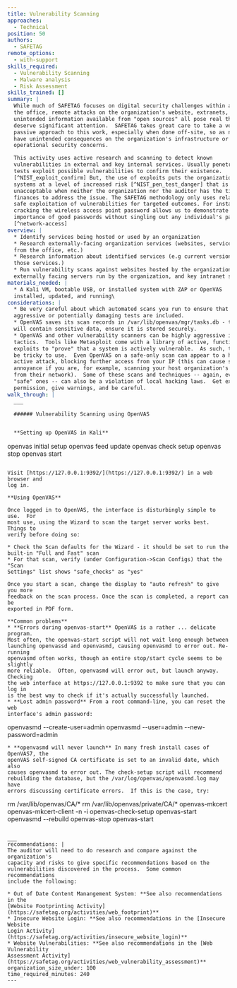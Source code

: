 ```yaml
---
title: Vulnerability Scanning
approaches:
  - Technical
position: 50
authors:
  - SAFETAG
remote_options:
  - with-support
skills_required:
  - Vulnerability Scanning
  - Malware analysis
  - Risk Assessment
skills_trained: []
summary: |
  While much of SAFETAG focuses on digital security challenges within and around
  the office, remote attacks on the organization's website, extranets, and
  unintended information available from "open sources" all pose real threats and
  deserve significant attention.  SAFETAG takes great care to take a very
  passive approach to this work, especially when done off-site, so as not to
  have unintended consequences on the organization's infrastructure or undermine
  operational security concerns.

  This activity uses active research and scanning to detect known
  vulnerabilities in external and key internal services. Usually penetration
  tests exploit possible vulnerabilities to confirm their existence.
  [^NIST_exploit_confirm] But, the use of exploits puts the organization's
  systems at a level of increased risk [^NIST_pen_test_danger] that is
  unacceptable when neither the organization nor the auditor has the time or
  finances to address the issue. The SAFETAG methodology only uses relatively
  safe exploitation of vulnerabilities for targeted outcomes. For instance,
  cracking the wireless access point password allows us to demonstrate the
  importance of good passwords without singling out any individual's passwords.
  [^network-access]
overview: |
  * Identify services being hosted or used by an organization
  * Research externally-facing organization services (websites, services hosted
  from the office, etc.)
  * Research information about identified services (e.g current versions of
  those services.)
  * Run vulnerability scans against websites hosted by the organization,
  externally facing servers run by the organization, and key intranet servers.
materials_needed: |
  * A Kali VM, bootable USB, or installed system with ZAP or OpenVAS
  installed, updated, and running\
considerations: |
  * Be very careful about which automated scans you run to ensure that no
  aggressive or potentially damaging tests are included.
  * OpenVAS saves its scan records in /var/lib/openvas/mgr/tasks.db - this file
  will contain sensitive data, ensure it is stored securely.
  * OpenVAS and other vulnerability scanners can be highly aggressive in their
  tactics.  Tools like Metasploit come with a library of active, functional
  exploits to "prove" that a system is actively vulnerable.  As such, these can
  be tricky to use.  Even OpenVAS on a safe-only scan can appear to a host as an
  active attack, blocking further access from your IP (this can cause some
  annoyance if you are, for example, scanning your host organization's website
  from their network).  Some of these scans and techniques -- again, even the
  "safe" ones -- can also be a violation of local hacking laws.  Get explicit
  permission, give warnings, and be careful.
walk_through: |
  ___

  ###### Vulnerability Scanning using OpenVAS


  **Setting up OpenVAS in Kali**

  ```
  openvas initial setup
  openvas feed update
  openvas check setup
  openvas stop
  openvas start
  ```

  Visit [https://127.0.0.1:9392/](https://127.0.0.1:9392/) in a web browser and
  log in.

  **Using OpenVAS**

  Once logged in to OpenVAS, the interface is disturbingly simple to use.  For
  most use, using the Wizard to scan the target server works best.  Things to
  verify before doing so:

  * Check the Scan defaults for the Wizard - it should be set to run the
  built-in "Full and Fast" scan
  * For that scan, verify (under Configuration->Scan Configs) that the "Scan
  Settings" list shows "safe_checks" as "yes"

  Once you start a scan, change the display to "auto refresh" to give you more
  feedback on the scan process. Once the scan is completed, a report can be
  exported in PDF form.

  **Common problems**
  * **Errors during openvas-start** OpenVAS is a rather ... delicate program.
  Most often, the openvas-start script will not wait long enough between
  launching openvassd and openvasmd, causing openvasmd to error out. Re-running
  openvasmd often works, though an entire stop/start cycle seems to be slightly
  more reliable.  Often, openvasmd will error out, but launch anyway.  Checking
  the web interface at https://127.0.0.1:9392 to make sure that you can log in
  is the best way to check if it's actually successfully launched.
  * **Lost admin password** From a root command-line, you can reset the web
  interface's admin password:
  ```
  openvasmd --create-user=admin
  openvasmd --user=admin --new-password=admin
  ```
  * **openvasmd will never launch** In many fresh install cases of OpenVAS7, the
  openVAS self-signed CA certificate is set to an invalid date, which also
  causes openvasmd to error out. The check-setup script will recommend
  rebuilding the database, but the /var/log/openvas/openvasmd.log may have
  errors discussing certificate errors.  If this is the case, try:
  ```
  rm /var/lib/openvas/CA/*
  rm /var/lib/openvas/private/CA/*
  openvas-mkcert
  openvas-mkcert-client -n -i
  openvas-check-setup
  openvas-start
  openvasmd --rebuild
  openvas-stop
  openvas-start
  ```

  ___
recommendations: |
  The auditor will need to do research and compare against the organization's
  capacity and risks to give specific recommendations based on the
  vulnerabilities discovered in the process.  Some common recommendations
  include the following:

  * Out of Date Content Manangement System: **See also recommendations in the
  [Website Footprinting Activity](https://safetag.org/activities/web_footprint)**
  * Insecure Website Login: **See also recommendations in the [Insecure Website
  Login Activity](https://safetag.org/activities/insecure_website_login)**
  * Website Vulnerabilities: **See also recommendations in the [Web Vulnerability
  Assessment Activity](https://safetag.org/activities/web_vulnerability_assessment)**
organization_size_under: 100
time_required_minutes: 240
---
```

